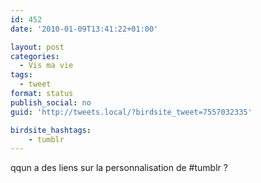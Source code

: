 ```yaml
---
id: 452
date: '2010-01-09T13:41:22+01:00'

layout: post
categories:
  - Vis ma vie
tags:
  - tweet
format: status
publish_social: no
guid: 'http://tweets.local/?birdsite_tweet=7557032335'

birdsite_hashtags:
    - tumblr
---
```


qqun a des liens sur la personnalisation de #tumblr ?